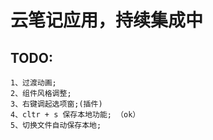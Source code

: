 # 云笔记应用，持续集成中


## TODO:
    1、过渡动画;
    2、组件风格调整;
    3、右键调起选项窗;(插件)
    4、cltr + s 保存本地功能; （ok）
    5、切换文件自动保存本地;
